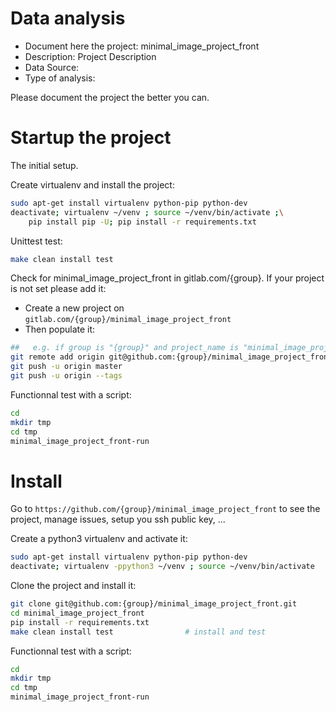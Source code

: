 # Data analysis
- Document here the project: minimal_image_project_front
- Description: Project Description
- Data Source:
- Type of analysis:

Please document the project the better you can.

# Startup the project

The initial setup.

Create virtualenv and install the project:
```bash
sudo apt-get install virtualenv python-pip python-dev
deactivate; virtualenv ~/venv ; source ~/venv/bin/activate ;\
    pip install pip -U; pip install -r requirements.txt
```

Unittest test:
```bash
make clean install test
```

Check for minimal_image_project_front in gitlab.com/{group}.
If your project is not set please add it:

- Create a new project on `gitlab.com/{group}/minimal_image_project_front`
- Then populate it:

```bash
##   e.g. if group is "{group}" and project_name is "minimal_image_project_front"
git remote add origin git@github.com:{group}/minimal_image_project_front.git
git push -u origin master
git push -u origin --tags
```

Functionnal test with a script:

```bash
cd
mkdir tmp
cd tmp
minimal_image_project_front-run
```

# Install

Go to `https://github.com/{group}/minimal_image_project_front` to see the project, manage issues,
setup you ssh public key, ...

Create a python3 virtualenv and activate it:

```bash
sudo apt-get install virtualenv python-pip python-dev
deactivate; virtualenv -ppython3 ~/venv ; source ~/venv/bin/activate
```

Clone the project and install it:

```bash
git clone git@github.com:{group}/minimal_image_project_front.git
cd minimal_image_project_front
pip install -r requirements.txt
make clean install test                # install and test
```
Functionnal test with a script:

```bash
cd
mkdir tmp
cd tmp
minimal_image_project_front-run
```
